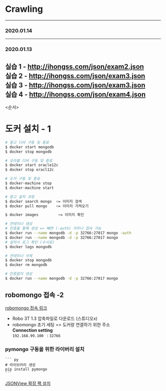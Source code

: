 # Crawling
---
### 2020.01.14

---
### 2020.01.13
실습 1 - http://ihongss.com/json/exam2.json     
실습 2 - http://ihongss.com/json/exam3.json     
실습 3 - http://ihongss.com/json/exam3.json    
실습 4 - http://ihongss.com/json/exam4.json    
---
<순서>
# 도커 설치 - 1
```bash
# 몽고 디비 구동 및 종료
$ docker start mongodb
$ docker stop mongodb

# 오라클 디비 구동 및 종료
$ docker start oracle12c
$ docker stop oracl12c

# 도커 구동 및 종료
$ docker-machine stop
$ docker-machine start
```
```bash
# 몽고 설치 과정 
$ docker search mongo  <= 이미지 검색
$ docker pull mongo    <= 이미지 가져오기

$ docker images         <= 이미지 확인 

# 컨테이너 생성
# 인증을 통해 생성 => 빼면 (-auth) 아무나 접속 가능 
$ docker run --name mongodb -d -p 32766:27017 mongo -auth   
$ docker run --name mongodb -d -p 32766:27017 mongo   
# 설치시 로그 확인 (수시로)
$ docker logs mongodb         

# 컨테이너 삭제
$ docker stop mongodb
$ docker rm mongodb

# 인증없이 생성
$ docker run --name mongodb -d -p 32766:27017 mongo

```

## robomongo 접속 -2  
[robomongo 접속 링크](https://robomongo.org/download)     
- Robo 3T 1.3 압축파일로 다운로드 (스튜디오x)     
- robomongo 초기 세팅 => 도커랑 연결하기 위한 주소     
**Connection setting**       
```192.168.99.100 ``` : ```32766```     


### pymongo 구동을 위한 라이버리 설치 

    ``` py
    # 라이브러리 생성 
    pip install pymongo
    ```

[JSONView 확장 팩 설치 ](https://chrome.google.com/webstore/detail/jsonview/chklaanhfefbnpoihckbnefhakgolnmc?utm_source=chrome-ntp-icon)



